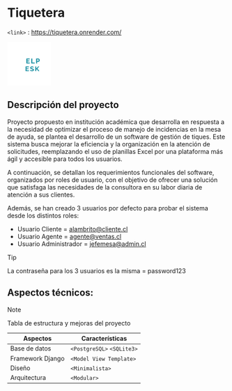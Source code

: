 # Tiquetera
`<link>` : https://tiquetera.onrender.com/

<img src="https://github.com/Erive5/Tiquetera/blob/main/static/img/2.png" alt="Logo del proyecto" width="100" height="100">

## Descripción del proyecto

Proyecto propuesto en institución académica que desarrolla en respuesta a la necesidad de optimizar el proceso de manejo de incidencias en la mesa de ayuda, se plantea el desarrollo de un software de gestión de tiques. Este sistema busca mejorar la eficiencia y la organización en la atención de solicitudes, reemplazando el uso de planillas Excel por una plataforma más ágil y accesible para todos los usuarios.

A continuación, se detallan los requerimientos funcionales del software, organizados por roles de usuario, con el objetivo de ofrecer una solución que satisfaga las necesidades de la consultora en su labor diaria de atención a sus clientes.

Además, se han creado 3 usuarios por defecto para probar el sistema desde los distintos roles:

- Usuario Cliente = alambrito@cliente.cl
- Usuario Agente = agente@ventas.cl
- Usuario Administrador = jefemesa@admin.cl

> [!TIP]
> La contraseña para los 3 usuarios es la misma = password123


## Aspectos técnicos:
> [!NOTE]
> Tabla de estructura y mejoras del proyecto

| Aspectos  | Características |
| ------------- | ------------- |
| Base de datos | `<PostgreSQL>` `<SQLite3>` |
| Framework Django | `<Model View Template>` |
| Diseño | `<Minimalista>` |
| Arquitectura | `<Modular>` |
